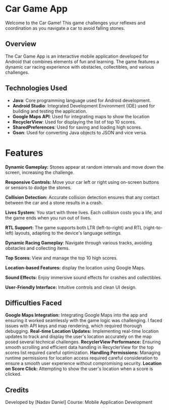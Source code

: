 # Car Game App
Welcome to the Car Game! This game challenges your reflexes and coordination as you navigate a car to avoid falling stones.

## Overview
The Car Game App is an interactive mobile application developed for Android that combines elements of fun and learning. The game features a dynamic car racing experience with obstacles, collectibles, and various challenges.

## Technologies Used
- **Java**: Core programming language used for Android development.
- **Android Studio**: Integrated Development Environment (IDE) used for building and testing the application.
- **Google Maps API**: Used for integrating maps to show the location
- **RecyclerView**: Used for displaying the list of top 10 scores.
- **SharedPreferences**: Used for saving and loading high scores.
- **Gson**: Used for converting Java objects to JSON and vice versa.

# Features
**Dynamic Gameplay:** Stones appear at random intervals and move down the screen, increasing the challenge.

**Responsive Controls:** Move your car left or right using on-screen buttons or sensors to dodge the stones.

**Collision Detection:** Accurate collision detection ensures that any contact between the car and a stone results in a crash.

**Lives System:** You start with three lives. Each collision costs you a life, and the game ends when you run out of lives.

**RTL Support:** The game supports both LTR (left-to-right) and RTL (right-to-left) layouts, adapting to the device's language settings.

**Dynamic Racing Gameplay**: Navigate through various tracks, avoiding obstacles and collecting items.

**Top Scores**: View and manage the top 10 high scores.

**Location-based Features:** display the location using Google Maps.

**Sound Effects:** Enjoy immersive sound effects for crashes and collectibles.

**User-Friendly Interface:** Intuitive controls and clean UI design.

## Difficulties Faced
**Google Maps Integration:** Integrating Google Maps into the app and ensuring it worked seamlessly with the game logic was challenging. I faced issues with API keys and map rendering, which required thorough debugging.
**Real-time Location Updates:** Implementing real-time location updates to track and display the user's location accurately on the map posed several technical challenges.
**RecyclerView Performance:** Ensuring smooth scrolling and efficient data handling in RecyclerView for the top scores list required careful optimization.
**Handling Permissions:** Managing runtime permissions for location access required careful consideration 
to ensure a smooth user experience without compromising security.
**Location on Score Click:** Attempting to show the user's location when a score is clicked.

## Credits
Developed by [Nadav Daniel]
Course: Mobile Application Development






